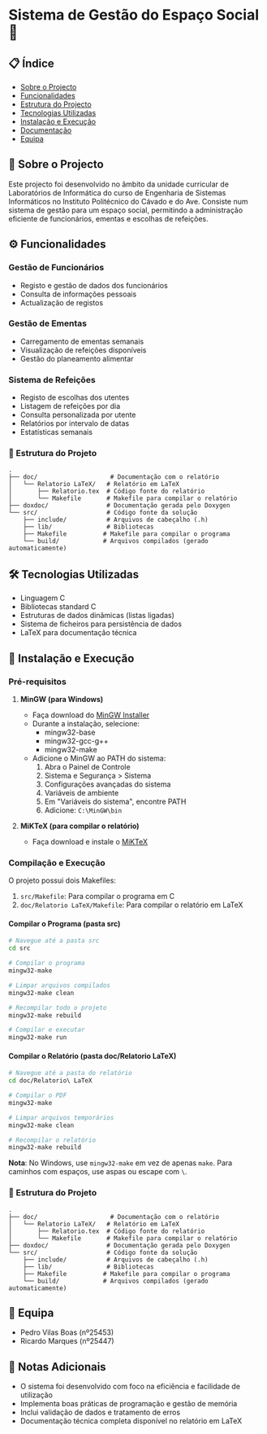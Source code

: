 # Sistema de Gestão do Espaço Social 🏢

## 📋 Índice
- [Sobre o Projecto](#sobre-o-projecto)
- [Funcionalidades](#funcionalidades)
- [Estrutura do Projecto](#estrutura-do-projecto)
- [Tecnologias Utilizadas](#tecnologias-utilizadas)
- [Instalação e Execução](#instalação-e-execução)
- [Documentação](#documentação)
- [Equipa](#equipa)

## 🎯 Sobre o Projecto
Este projecto foi desenvolvido no âmbito da unidade curricular de Laboratórios de Informática do curso de Engenharia de Sistemas Informáticos no Instituto Politécnico do Cávado e do Ave. Consiste num sistema de gestão para um espaço social, permitindo a administração eficiente de funcionários, ementas e escolhas de refeições.

## ⚙️ Funcionalidades
### Gestão de Funcionários
- Registo e gestão de dados dos funcionários
- Consulta de informações pessoais
- Actualização de registos

### Gestão de Ementas
- Carregamento de ementas semanais
- Visualização de refeições disponíveis
- Gestão do planeamento alimentar

### Sistema de Refeições
- Registo de escolhas dos utentes
- Listagem de refeições por dia
- Consulta personalizada por utente
- Relatórios por intervalo de datas
- Estatísticas semanais

### 📁 Estrutura do Projeto
```
.
├── doc/                    # Documentação com o relatório
│   └── Relatorio LaTeX/   # Relatório em LaTeX
│       ├── Relatorio.tex  # Código fonte do relatório
│       └── Makefile       # Makefile para compilar o relatório
├── doxdoc/                # Documentação gerada pelo Doxygen
└── src/                   # Código fonte da solução
    ├── include/           # Arquivos de cabeçalho (.h)
    ├── lib/               # Bibliotecas
    ├── Makefile          # Makefile para compilar o programa
    └── build/            # Arquivos compilados (gerado automaticamente)
```


## 🛠️ Tecnologias Utilizadas
- Linguagem C
- Bibliotecas standard C
- Estruturas de dados dinâmicas (listas ligadas)
- Sistema de ficheiros para persistência de dados
- LaTeX para documentação técnica

## 📝 Instalação e Execução

### Pré-requisitos
1. **MinGW (para Windows)**
   - Faça download do [MinGW Installer](https://sourceforge.net/projects/mingw/)
   - Durante a instalação, selecione:
     - mingw32-base
     - mingw32-gcc-g++
     - mingw32-make
   - Adicione o MinGW ao PATH do sistema:
     1. Abra o Painel de Controle
     2. Sistema e Segurança > Sistema
     3. Configurações avançadas do sistema
     4. Variáveis de ambiente
     5. Em "Variáveis do sistema", encontre PATH
     6. Adicione: `C:\MinGW\bin`

2. **MiKTeX (para compilar o relatório)**
   - Faça download e instale o [MiKTeX](https://miktex.org/download)

### Compilação e Execução

O projeto possui dois Makefiles:
1. `src/Makefile`: Para compilar o programa em C
2. `doc/Relatorio LaTeX/Makefile`: Para compilar o relatório em LaTeX

#### Compilar o Programa (pasta src)
```bash
# Navegue até a pasta src
cd src

# Compilar o programa
mingw32-make

# Limpar arquivos compilados
mingw32-make clean

# Recompilar todo o projeto
mingw32-make rebuild

# Compilar e executar
mingw32-make run
```

#### Compilar o Relatório (pasta doc/Relatorio LaTeX)
```bash
# Navegue até a pasta do relatório
cd doc/Relatorio\ LaTeX

# Compilar o PDF
mingw32-make

# Limpar arquivos temporários
mingw32-make clean

# Recompilar o relatório
mingw32-make rebuild
```

**Nota**: No Windows, use `mingw32-make` em vez de apenas `make`. Para caminhos com espaços, use aspas ou escape com `\`.

### 📁 Estrutura do Projeto
```
.
├── doc/                    # Documentação com o relatório
│   └── Relatorio LaTeX/   # Relatório em LaTeX
│       ├── Relatorio.tex  # Código fonte do relatório
│       └── Makefile       # Makefile para compilar o relatório
├── doxdoc/                # Documentação gerada pelo Doxygen
└── src/                   # Código fonte da solução
    ├── include/           # Arquivos de cabeçalho (.h)
    ├── lib/               # Bibliotecas
    ├── Makefile          # Makefile para compilar o programa
    └── build/            # Arquivos compilados (gerado automaticamente)
```

## 👥 Equipa
- Pedro Vilas Boas (nº25453)
- Ricardo Marques (nº25447)

## 📝 Notas Adicionais
- O sistema foi desenvolvido com foco na eficiência e facilidade de utilização
- Implementa boas práticas de programação e gestão de memória
- Inclui validação de dados e tratamento de erros
- Documentação técnica completa disponível no relatório em LaTeX
